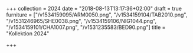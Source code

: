 +++
collection = 2024
date = "2018-08-13T13:17:36+02:00"
draft = true
furniture = ["/v1534159095/ARM0050.png", "/v1534159104/TAB2010.png", "/v1531246965/SHE0038.png", "/v1534159106/NIG1044.png", "/v1534159101/CHA1007.png", "/v1531235583/BED90.png"]
title = "Kollektion 2024"

+++

